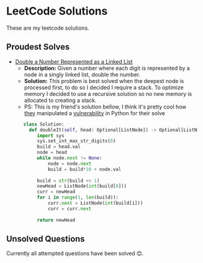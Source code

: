 # LeetCode Solutions
These are my leetcode solutions.

## Proudest Solves

- [Double a Number Represented as a Linked List](2871-double-a-number-represented-as-a-linked-list)
   - **Description:** Given a number where each digit is represented by a node in a singly linked list, double the number.
   - **Solution:** This problem is best solved when the deepest node is processed first, to do so I decided I require a stack. To optimize memory I decided to use a recursive solution so no new memory is allocated to creating a stack.
   - PS: This is my friend's solution bellow, I think it's pretty cool how [they](https://github.com/spaceybread) manipulated a [vulnerability](https://cve.mitre.org/cgi-bin/cvename.cgi?name=CVE-2020-10735) in Python for their solve
   ```python
      class Solution:
        def doubleIt(self, head: Optional[ListNode]) -> Optional[ListNode]:
           import sys
           sys.set_int_max_str_digits(0)
           build = head.val
           node = head
           while node.next != None:
               node = node.next
               build = build*10 + node.val
               
           build = str(build << 1)
           newHead = ListNode(int(build[0]))
           curr = newHead
           for i in range(1, len(build)):
               curr.next = ListNode(int(build[i]))
               curr = curr.next
           
           return newHead
     ```

## Unsolved Questions

Currently all attempted questions have been solved 😊.

<!--

- **Problem 1:** [Problem Name](link_to_problem)
   - **Description:** Brief description of the problem.

--!>

